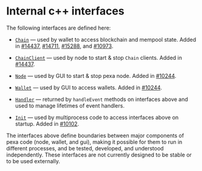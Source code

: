 # Internal c++ interfaces

The following interfaces are defined here:

* [`Chain`](chain.h) — used by wallet to access blockchain and mempool state. Added in [#14437](https://github.com/pexa/pexa/pull/14437), [#14711](https://github.com/pexa/pexa/pull/14711), [#15288](https://github.com/pexa/pexa/pull/15288), and [#10973](https://github.com/pexa/pexa/pull/10973).

* [`ChainClient`](chain.h) — used by node to start & stop `Chain` clients. Added in [#14437](https://github.com/pexa/pexa/pull/14437).

* [`Node`](node.h) — used by GUI to start & stop pexa node. Added in [#10244](https://github.com/pexa/pexa/pull/10244).

* [`Wallet`](wallet.h) — used by GUI to access wallets. Added in [#10244](https://github.com/pexa/pexa/pull/10244).

* [`Handler`](handler.h) — returned by `handleEvent` methods on interfaces above and used to manage lifetimes of event handlers.

* [`Init`](init.h) — used by multiprocess code to access interfaces above on startup. Added in [#10102](https://github.com/pexa/pexa/pull/10102).

The interfaces above define boundaries between major components of pexa code (node, wallet, and gui), making it possible for them to run in different processes, and be tested, developed, and understood independently. These interfaces are not currently designed to be stable or to be used externally.
